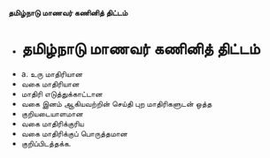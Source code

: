 **தமிழ்நாடு மாணவர் கணினித் திட்டம்**
- # தமிழ்நாடு மாணவர் கணினித் திட்டம்
- a. உரு மாதிரியான
- வகை மாதிரியான
- மாதிரி எடுத்துக்காட்டான
- வகை இனம் ஆகியவற்றின் செய்தி புற மாதிரிகளுடன் ஒத்த
- குறியடையாளமான
- வகை மாதிரிக்குரிய
- வகை மாதிரிக்குப் பொருத்தமான
- குறிப்பிடத்தக்க.

